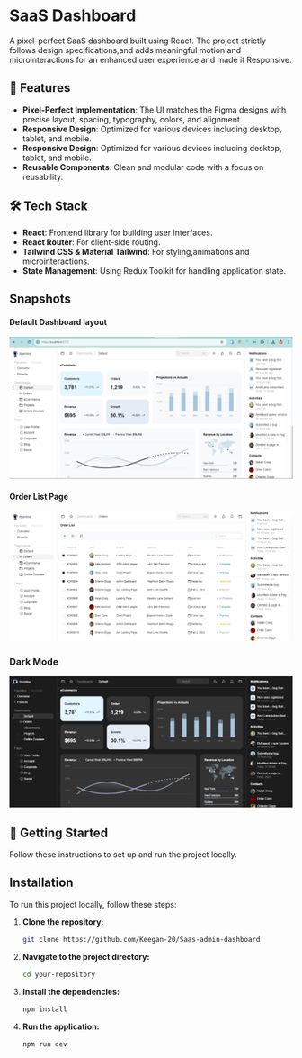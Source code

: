 # SaaS Dashboard

A pixel-perfect SaaS dashboard built using React. The project strictly follows design specifications,and adds meaningful motion and microinteractions for an enhanced user experience and made it Responsive.

## 🌟 Features

- **Pixel-Perfect Implementation**: The UI matches the Figma designs with precise layout, spacing, typography, colors, and alignment.
- **Responsive Design**: Optimized for various devices including desktop, tablet, and mobile.
- **Responsive Design**: Optimized for various devices including desktop, tablet, and mobile.
- **Reusable Components**: Clean and modular code with a focus on reusability.

## 🛠️ Tech Stack

- **React**: Frontend library for building user interfaces.
- **React Router**: For client-side routing.
- **Tailwind CSS & Material Tailwind**: For styling,animations and microinteractions.
- **State Management**: Using Redux Toolkit for handling application state.

## Snapshots
####  Default Dashboard layout
![ Default Dashboard layout](./src/assets/ProjectSS/dashboard.png)

#### Order List Page
![Order List Page](./src/assets/ProjectSS/orderList.png)

### Dark Mode
![Dark Mode](./src/assets/ProjectSS/dark%20mode.png)


## 🚀 Getting Started

Follow these instructions to set up and run the project locally.

## Installation

To run this project locally, follow these steps:

1. **Clone the repository:**
    ```bash
    git clone https://github.com/Keegan-20/Saas-admin-dashboard
    ```

2. **Navigate to the project directory:**
    ```bash
    cd your-repository
    ```

3. **Install the dependencies:**
    ```bash
    npm install
    ```

4. **Run the application:**
    ```bash
    npm run dev
    ```
